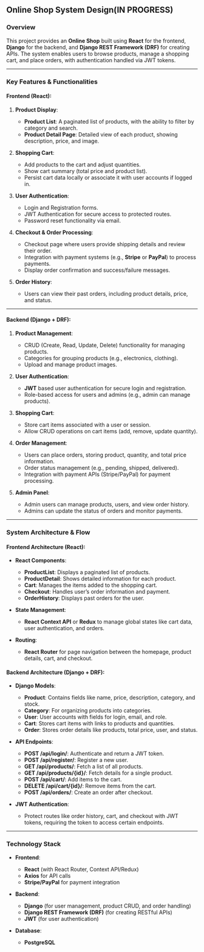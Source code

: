 ## **Online Shop System Design(IN PROGRESS)**

### **Overview**
This project provides an **Online Shop** built using **React** for the frontend, **Django** for the backend, and **Django REST Framework (DRF)** for creating APIs. The system enables users to browse products, manage a shopping cart, and place orders, with authentication handled via JWT tokens.

---

### **Key Features & Functionalities**

#### **Frontend (React)**:
1. **Product Display**:
   - **Product List**: A paginated list of products, with the ability to filter by category and search.
   - **Product Detail Page**: Detailed view of each product, showing description, price, and image.

2. **Shopping Cart**:
   - Add products to the cart and adjust quantities.
   - Show cart summary (total price and product list).
   - Persist cart data locally or associate it with user accounts if logged in.

3. **User Authentication**:
   - Login and Registration forms.
   - JWT Authentication for secure access to protected routes.
   - Password reset functionality via email.

4. **Checkout & Order Processing**:
   - Checkout page where users provide shipping details and review their order.
   - Integration with payment systems (e.g., **Stripe** or **PayPal**) to process payments.
   - Display order confirmation and success/failure messages.

5. **Order History**:
   - Users can view their past orders, including product details, price, and status.

---

#### **Backend (Django + DRF)**:
1. **Product Management**:
   - CRUD (Create, Read, Update, Delete) functionality for managing products.
   - Categories for grouping products (e.g., electronics, clothing).
   - Upload and manage product images.

2. **User Authentication**:
   - **JWT** based user authentication for secure login and registration.
   - Role-based access for users and admins (e.g., admin can manage products).

3. **Shopping Cart**:
   - Store cart items associated with a user or session.
   - Allow CRUD operations on cart items (add, remove, update quantity).

4. **Order Management**:
   - Users can place orders, storing product, quantity, and total price information.
   - Order status management (e.g., pending, shipped, delivered).
   - Integration with payment APIs (Stripe/PayPal) for payment processing.

5. **Admin Panel**:
   - Admin users can manage products, users, and view order history.
   - Admins can update the status of orders and monitor payments.

---

### **System Architecture & Flow**

#### **Frontend Architecture (React)**:
- **React Components**:
  - **ProductList**: Displays a paginated list of products.
  - **ProductDetail**: Shows detailed information for each product.
  - **Cart**: Manages the items added to the shopping cart.
  - **Checkout**: Handles user’s order information and payment.
  - **OrderHistory**: Displays past orders for the user.

- **State Management**:
  - **React Context API** or **Redux** to manage global states like cart data, user authentication, and orders.

- **Routing**:
  - **React Router** for page navigation between the homepage, product details, cart, and checkout.

#### **Backend Architecture (Django + DRF)**:
- **Django Models**:
  - **Product**: Contains fields like name, price, description, category, and stock.
  - **Category**: For organizing products into categories.
  - **User**: User accounts with fields for login, email, and role.
  - **Cart**: Stores cart items with links to products and quantities.
  - **Order**: Stores order details like products, total price, user, and status.

- **API Endpoints**:
  - **POST /api/login/**: Authenticate and return a JWT token.
  - **POST /api/register/**: Register a new user.
  - **GET /api/products/**: Fetch a list of all products.
  - **GET /api/products/{id}/**: Fetch details for a single product.
  - **POST /api/cart/**: Add items to the cart.
  - **DELETE /api/cart/{id}/**: Remove items from the cart.
  - **POST /api/orders/**: Create an order after checkout.

- **JWT Authentication**:
  - Protect routes like order history, cart, and checkout with JWT tokens, requiring the token to access certain endpoints.

---

### **Technology Stack**
- **Frontend**: 
  - **React** (with React Router, Context API/Redux)
  - **Axios** for API calls
  - **Stripe/PayPal** for payment integration

- **Backend**: 
  - **Django** (for user management, product CRUD, and order handling)
  - **Django REST Framework (DRF)** (for creating RESTful APIs)
  - **JWT** (for user authentication)

- **Database**: 
  - **PostgreSQL**
